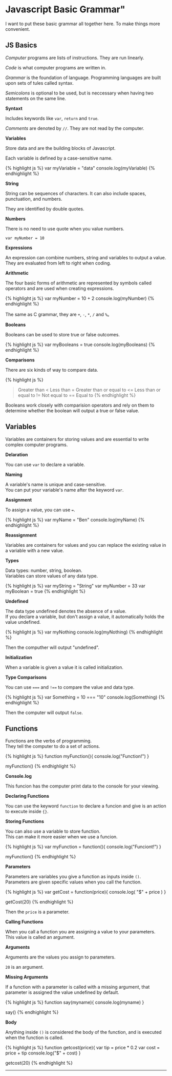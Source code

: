 # Javascript Basic Grammar"

I want to put these basic grammar all together here. To make things more convenient.

## JS Basics

*Computer* programs are lists of instructions. They are run linearly. 

*Code* is what computer programs are written in. 

*Grammar* is the foundation of language. Programming languages are built upon sets of tules called syntax. 

*Semicolons* is optional to be used, but is neccessary when having two statements on the same line. 

**Syntaxt**

Includes keywords like `var`, `return` and `true`. 

*Comments* are denoted by `//`. They are not read by the computer. 

**Variables**

Store data and are the building blocks of Javascript. 

Each variable is defined by a case-sensitive name.

{% highlight js %}
var myVariable = "data"
console.log(myVariable)
{% endhighlight %}

**String**

String can be sequences of characters. It can also include spaces, punctuation, and numbers. 

They are identified by double quotes. 

**Numbers**

There is no need to use quote when you value numbers. 

`var myNumber = 10`

**Expressions**

An expression can combine numbers, string and variables to output a value. They are evaluated from left to right when coding. 

**Arithmetic**

The four basic forms of arithmetic are represented by symbols called operators and are used when creating expressions.

{% highlight js %}
var myNumber = 10 + 2
console.log(myNumber)
{% endhighlight %}

The same as C grammar, they are `+`, `-`, `*`, `/` and `%`。

**Booleans**

Booleans can be used to store true or false outcomes.

{% highlight js %}
var myBooleans = true
console.log(myBooleans)
{% endhighlight %}

**Comparisons**

There are six kinds of way to compare data.

{% highlight js %}
> Greater than
< Less than
>= Greater than or equal to
<= Less than or equal to
!= Not equal to 
== Equal to
{% endhighlight %}

Booleans work closely with comparision operators and rely on them to determine whether the boolean will output a true or false value.

## Variables

Variables are containers for storing values and are essential to write complex computer programs.

**Delaration**

You can use `var` to declare a variable. 

**Naming**

A variable's name is unique and case-sensitive.   
You can put your variable's name after the keyword `var`. 

**Assignment**

To assign a value, you can use `=`. 

{% highlight js %}
var myName = "Ben"
console.log(myName)
{% endhighlight %}

**Reassignment**

Variables are containers for values and you can replace the existing value in a variable with a new value.

**Types**

Data types: number, string, boolean.   
Variables can store values of any data type.

{% highlight js %}
var myString = "String"
var myNumber = 33
var myBoolean = true
{% endhighlight %}

**Undefined**

The data type undefined denotes the absence of a value.  
If you declare a variable, but don't assign a value, it automatically holds the value undefined.

{% highlight js %}
var myNothing
console.log(myNothing)
{% endhighlight %}

Then the computher will output "undefined".

**Initialization**

When a variable is given a value it is called initialization. 

**Type Comparisons**

You can use `===` and `!==` to compare the value and data type. 

{% highlight js %}
var Something = 10 === "10"
console.log(Something)
{% endhighlight %}

Then the computer will output `false`. 

## Functions

Functions are the verbs of programming.  
They tell the computer to do a set of actions.   

{% highlight js %}
function myFunction(){
console.log("Function!")
}

myFunction()
{% endhighlight %}

**Console.log**

This funcion has the computer print data to the console for your viewing.

**Declaring Functions**

You can use the keyword `function` to declare a funcion and give is an action to execute inside `{}`.

**Storing Functions**

You can also use a variable to store function.   
This can make it more easier when we use a funcion.

{% highlight js %}
var myFunction = function(){
console.log("Funciont!")
}

myFunction()
{% endhighlight %}

**Parameters**

Parameters are variables you give a function as inputs inside `()`.  
Parameters are given specific values when you call the function. 

{% highlight js %}
var getCost = function(price){
console.log( "$" + price )
}

getCost(20)
{% endhighlight %}

Then the `price` is a parameter. 

**Calling Functions**

When you call a function you are assigning a value to your parameters.  
This value is called an argument.

**Arguments**

Arguments are the values you assign to parameters.

`20` is an argument.

**Missing Arguments**

If a function with a parameter is called with a missing argument, that parameter is assigned the value undefined by default.

{% highlight js %}
function say(myname){
  console.log(myname)
}

say()
{% endhighlight %}

**Body**

Anything inside `()` is considered the body of the function, and is executed when the function is called.

{% highlight js %}
function getcost(price){
  var tip = price * 0.2
  var cost = price + tip
console.log("$" + cost)
}

getcost(20)
{% endhighlight %}

****


